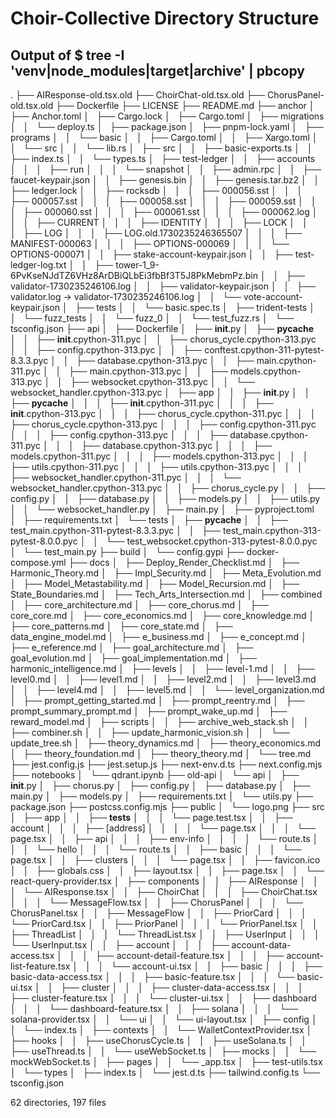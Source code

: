 # Choir-Collective Directory Structure
## Output of $ tree -I 'venv|node_modules|target|archive' | pbcopy

.
├── AIResponse-old.tsx.old
├── ChoirChat-old.tsx.old
├── ChorusPanel-old.tsx.old
├── Dockerfile
├── LICENSE
├── README.md
├── anchor
│   ├── Anchor.toml
│   ├── Cargo.lock
│   ├── Cargo.toml
│   ├── migrations
│   │   └── deploy.ts
│   ├── package.json
│   ├── pnpm-lock.yaml
│   ├── programs
│   │   └── basic
│   │       ├── Cargo.toml
│   │       ├── Xargo.toml
│   │       └── src
│   │           └── lib.rs
│   ├── src
│   │   ├── basic-exports.ts
│   │   ├── index.ts
│   │   └── types.ts
│   ├── test-ledger
│   │   ├── accounts
│   │   │   ├── run
│   │   │   └── snapshot
│   │   ├── admin.rpc
│   │   ├── faucet-keypair.json
│   │   ├── genesis.bin
│   │   ├── genesis.tar.bz2
│   │   ├── ledger.lock
│   │   ├── rocksdb
│   │   │   ├── 000056.sst
│   │   │   ├── 000057.sst
│   │   │   ├── 000058.sst
│   │   │   ├── 000059.sst
│   │   │   ├── 000060.sst
│   │   │   ├── 000061.sst
│   │   │   ├── 000062.log
│   │   │   ├── CURRENT
│   │   │   ├── IDENTITY
│   │   │   ├── LOCK
│   │   │   ├── LOG
│   │   │   ├── LOG.old.1730235246365507
│   │   │   ├── MANIFEST-000063
│   │   │   ├── OPTIONS-000069
│   │   │   └── OPTIONS-000071
│   │   ├── stake-account-keypair.json
│   │   ├── test-ledger-log.txt
│   │   ├── tower-1_9-6PvKseNJdTZ6VHz8ArDBiQLbEi3fbBf3T5J8PkMebmPz.bin
│   │   ├── validator-1730235246106.log
│   │   ├── validator-keypair.json
│   │   ├── validator.log -> validator-1730235246106.log
│   │   └── vote-account-keypair.json
│   ├── tests
│   │   └── basic.spec.ts
│   ├── trident-tests
│   │   └── fuzz_tests
│   │       └── fuzz_0
│   │           └── test_fuzz.rs
│   └── tsconfig.json
├── api
│   ├── Dockerfile
│   ├── __init__.py
│   ├── __pycache__
│   │   ├── __init__.cpython-311.pyc
│   │   ├── chorus_cycle.cpython-313.pyc
│   │   ├── config.cpython-313.pyc
│   │   ├── conftest.cpython-311-pytest-8.3.3.pyc
│   │   ├── database.cpython-313.pyc
│   │   ├── main.cpython-311.pyc
│   │   ├── main.cpython-313.pyc
│   │   ├── models.cpython-313.pyc
│   │   ├── websocket.cpython-313.pyc
│   │   └── websocket_handler.cpython-313.pyc
│   ├── app
│   │   ├── __init__.py
│   │   ├── __pycache__
│   │   │   ├── __init__.cpython-311.pyc
│   │   │   ├── __init__.cpython-313.pyc
│   │   │   ├── chorus_cycle.cpython-311.pyc
│   │   │   ├── chorus_cycle.cpython-313.pyc
│   │   │   ├── config.cpython-311.pyc
│   │   │   ├── config.cpython-313.pyc
│   │   │   ├── database.cpython-311.pyc
│   │   │   ├── database.cpython-313.pyc
│   │   │   ├── models.cpython-311.pyc
│   │   │   ├── models.cpython-313.pyc
│   │   │   ├── utils.cpython-311.pyc
│   │   │   ├── utils.cpython-313.pyc
│   │   │   ├── websocket_handler.cpython-311.pyc
│   │   │   └── websocket_handler.cpython-313.pyc
│   │   ├── chorus_cycle.py
│   │   ├── config.py
│   │   ├── database.py
│   │   ├── models.py
│   │   ├── utils.py
│   │   └── websocket_handler.py
│   ├── main.py
│   ├── pyproject.toml
│   ├── requirements.txt
│   └── tests
│       ├── __pycache__
│       │   ├── test_main.cpython-311-pytest-8.3.3.pyc
│       │   ├── test_main.cpython-313-pytest-8.0.0.pyc
│       │   └── test_websocket.cpython-313-pytest-8.0.0.pyc
│       └── test_main.py
├── build
│   └── config.gypi
├── docker-compose.yml
├── docs
│   ├── Deploy_Render_Checklist.md
│   ├── Harmonic_Theory.md
│   ├── Impl_Security.md
│   ├── Meta_Evolution.md
│   ├── Model_Metastability.md
│   ├── Model_Recursion.md
│   ├── State_Boundaries.md
│   ├── Tech_Arts_Intersection.md
│   ├── combined
│   ├── core_architecture.md
│   ├── core_chorus.md
│   ├── core_core.md
│   ├── core_economics.md
│   ├── core_knowledge.md
│   ├── core_patterns.md
│   ├── core_state.md
│   ├── data_engine_model.md
│   ├── e_business.md
│   ├── e_concept.md
│   ├── e_reference.md
│   ├── goal_architecture.md
│   ├── goal_evolution.md
│   ├── goal_implementation.md
│   ├── harmonic_intelligence.md
│   ├── levels
│   │   ├── level-1.md
│   │   ├── level0.md
│   │   ├── level1.md
│   │   ├── level2.md
│   │   ├── level3.md
│   │   ├── level4.md
│   │   ├── level5.md
│   │   └── level_organization.md
│   ├── prompt_getting_started.md
│   ├── prompt_reentry.md
│   ├── prompt_summary_prompt.md
│   ├── prompt_wake_up.md
│   ├── reward_model.md
│   ├── scripts
│   │   ├── archive_web_stack.sh
│   │   ├── combiner.sh
│   │   ├── update_harmonic_vision.sh
│   │   └── update_tree.sh
│   ├── theory_dynamics.md
│   ├── theory_economics.md
│   ├── theory_foundation.md
│   ├── theory_theory.md
│   └── tree.md
├── jest.config.js
├── jest.setup.js
├── next-env.d.ts
├── next.config.mjs
├── notebooks
│   └── qdrant.ipynb
├── old-api
│   └── api
│       ├── __init__.py
│       ├── chorus.py
│       ├── config.py
│       ├── database.py
│       ├── main.py
│       ├── models.py
│       ├── requirements.txt
│       └── utils.py
├── package.json
├── postcss.config.mjs
├── public
│   └── logo.png
├── src
│   ├── app
│   │   ├── __tests__
│   │   │   └── page.test.tsx
│   │   ├── account
│   │   │   ├── [address]
│   │   │   │   └── page.tsx
│   │   │   └── page.tsx
│   │   ├── api
│   │   │   ├── env-info
│   │   │   │   └── route.ts
│   │   │   └── hello
│   │   │       └── route.ts
│   │   ├── basic
│   │   │   └── page.tsx
│   │   ├── clusters
│   │   │   └── page.tsx
│   │   ├── favicon.ico
│   │   ├── globals.css
│   │   ├── layout.tsx
│   │   ├── page.tsx
│   │   └── react-query-provider.tsx
│   ├── components
│   │   ├── AIResponse
│   │   │   └── AIResponse.tsx
│   │   ├── ChoirChat
│   │   │   ├── ChoirChat.tsx
│   │   │   └── MessageFlow.tsx
│   │   ├── ChorusPanel
│   │   │   └── ChorusPanel.tsx
│   │   ├── MessageFlow
│   │   ├── PriorCard
│   │   │   └── PriorCard.tsx
│   │   ├── PriorPanel
│   │   │   └── PriorPanel.tsx
│   │   ├── ThreadList
│   │   │   └── ThreadList.tsx
│   │   ├── UserInput
│   │   │   └── UserInput.tsx
│   │   ├── account
│   │   │   ├── account-data-access.tsx
│   │   │   ├── account-detail-feature.tsx
│   │   │   ├── account-list-feature.tsx
│   │   │   └── account-ui.tsx
│   │   ├── basic
│   │   │   ├── basic-data-access.tsx
│   │   │   ├── basic-feature.tsx
│   │   │   └── basic-ui.tsx
│   │   ├── cluster
│   │   │   ├── cluster-data-access.tsx
│   │   │   ├── cluster-feature.tsx
│   │   │   └── cluster-ui.tsx
│   │   ├── dashboard
│   │   │   └── dashboard-feature.tsx
│   │   ├── solana
│   │   │   └── solana-provider.tsx
│   │   └── ui
│   │       └── ui-layout.tsx
│   ├── config
│   │   └── index.ts
│   ├── contexts
│   │   └── WalletContextProvider.tsx
│   ├── hooks
│   │   ├── useChorusCycle.ts
│   │   ├── useSolana.ts
│   │   ├── useThread.ts
│   │   └── useWebSocket.ts
│   ├── mocks
│   │   └── mockWebSocket.ts
│   ├── pages
│   │   └── _app.tsx
│   ├── test-utils.tsx
│   └── types
│       ├── index.ts
│       └── jest.d.ts
├── tailwind.config.ts
└── tsconfig.json

62 directories, 197 files
